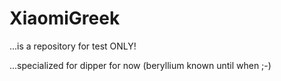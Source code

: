 # XiaomiGreek 
...is a repository for test ONLY!

...specialized for dipper for now (beryllium known until when ;-)
